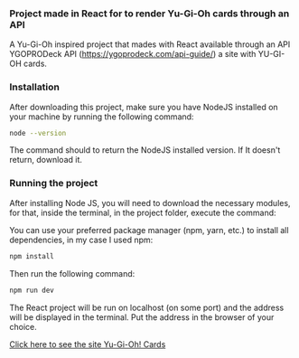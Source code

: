 ### Project made in React for to render Yu-Gi-Oh cards through an API

A Yu-Gi-Oh inspired project that mades with React available through an API YGOPRODeck API (https://ygoprodeck.com/api-guide/) a site with YU-GI-OH cards.

### Installation

After downloading this project, make sure you have NodeJS installed on your machine by running the following command:

```bash
node --version
```

The command should to return the NodeJS installed version. If It doesn't return, download it.

### Running the project

After installing Node JS, you will need to download the necessary modules, for that, inside the terminal, in the project folder, execute the command:

You can use your preferred package manager (npm, yarn, etc.) to install all dependencies, in my case I used npm:

```bash
npm install
```

Then run the following command:

```bash
npm run dev
```

The React project will be run on localhost (on some port) and the address will be displayed in the terminal. Put the address in the browser of your choice.

[Click here to see the site Yu-Gi-Oh! Cards](https://yugioh-cards-mateusesm.vercel.app/)
